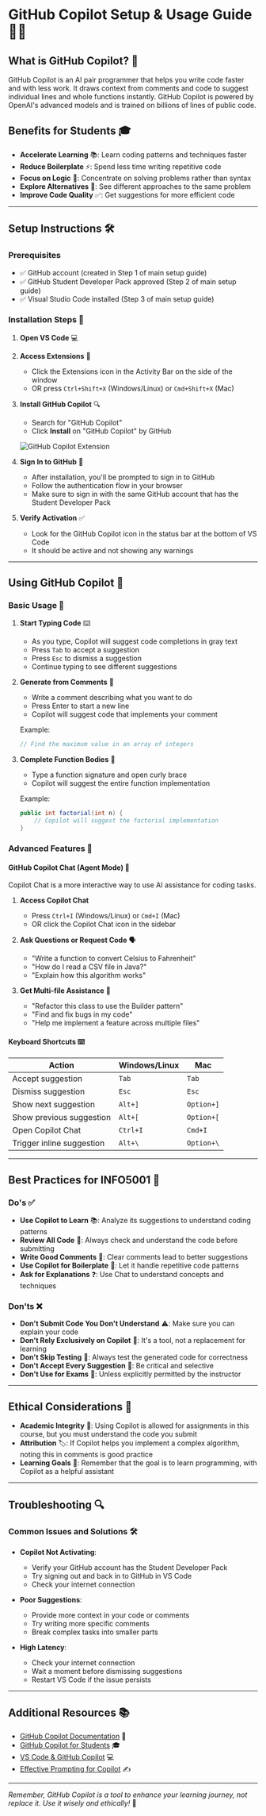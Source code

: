 # GitHub Copilot Setup & Usage Guide 🤖✨

## What is GitHub Copilot? 🧠

GitHub Copilot is an AI pair programmer that helps you write code faster and with less work. It draws context from comments and code to suggest individual lines and whole functions instantly. GitHub Copilot is powered by OpenAI's advanced models and is trained on billions of lines of public code.

## Benefits for Students 🎓

- **Accelerate Learning** 📚: Learn coding patterns and techniques faster
- **Reduce Boilerplate** ⚡: Spend less time writing repetitive code
- **Focus on Logic** 🧩: Concentrate on solving problems rather than syntax
- **Explore Alternatives** 🔄: See different approaches to the same problem
- **Improve Code Quality** ✅: Get suggestions for more efficient code

---

## Setup Instructions 🛠️

### Prerequisites

- ✅ GitHub account (created in Step 1 of main setup guide)
- ✅ GitHub Student Developer Pack approved (Step 2 of main setup guide)
- ✅ Visual Studio Code installed (Step 3 of main setup guide)

### Installation Steps 📲

1. **Open VS Code** 💻
2. **Access Extensions** 🧩

   - Click the Extensions icon in the Activity Bar on the side of the window
   - OR press `Ctrl+Shift+X` (Windows/Linux) or `Cmd+Shift+X` (Mac)

3. **Install GitHub Copilot** 🔍

   - Search for "GitHub Copilot"
   - Click **Install** on "GitHub Copilot" by GitHub

   ![GitHub Copilot Extension](https://github.com/github/copilot-docs/raw/main/images/copilot-extension.png)

4. **Sign In to GitHub** 🔑

   - After installation, you'll be prompted to sign in to GitHub
   - Follow the authentication flow in your browser
   - Make sure to sign in with the same GitHub account that has the Student Developer Pack

5. **Verify Activation** ✅
   - Look for the GitHub Copilot icon in the status bar at the bottom of VS Code
   - It should be active and not showing any warnings

---

## Using GitHub Copilot 🚀

### Basic Usage 📝

1. **Start Typing Code** ⌨️

   - As you type, Copilot will suggest code completions in gray text
   - Press `Tab` to accept a suggestion
   - Press `Esc` to dismiss a suggestion
   - Continue typing to see different suggestions

2. **Generate from Comments** 💬

   - Write a comment describing what you want to do
   - Press Enter to start a new line
   - Copilot will suggest code that implements your comment

   Example:

   ```java
   // Find the maximum value in an array of integers
   ```

3. **Complete Function Bodies** 🧱

   - Type a function signature and open curly brace
   - Copilot will suggest the entire function implementation

   Example:

   ```java
   public int factorial(int n) {
       // Copilot will suggest the factorial implementation
   }
   ```

### Advanced Features 🌟

#### GitHub Copilot Chat (Agent Mode) 💬

Copilot Chat is a more interactive way to use AI assistance for coding tasks.

1. **Access Copilot Chat**

   - Press `Ctrl+I` (Windows/Linux) or `Cmd+I` (Mac)
   - OR click the Copilot Chat icon in the sidebar

2. **Ask Questions or Request Code** 🗣️

   - "Write a function to convert Celsius to Fahrenheit"
   - "How do I read a CSV file in Java?"
   - "Explain how this algorithm works"

3. **Get Multi-file Assistance** 📂
   - "Refactor this class to use the Builder pattern"
   - "Find and fix bugs in my code"
   - "Help me implement a feature across multiple files"

#### Keyboard Shortcuts ⌨️

| Action                    | Windows/Linux | Mac        |
| ------------------------- | ------------- | ---------- |
| Accept suggestion         | `Tab`         | `Tab`      |
| Dismiss suggestion        | `Esc`         | `Esc`      |
| Show next suggestion      | `Alt+]`       | `Option+]` |
| Show previous suggestion  | `Alt+[`       | `Option+[` |
| Open Copilot Chat         | `Ctrl+I`      | `Cmd+I`    |
| Trigger inline suggestion | `Alt+\`       | `Option+\` |

---

## Best Practices for INFO5001 🌱

### Do's ✅

- **Use Copilot to Learn** 📚: Analyze its suggestions to understand coding patterns
- **Review All Code** 👀: Always check and understand the code before submitting
- **Write Good Comments** 📝: Clear comments lead to better suggestions
- **Use Copilot for Boilerplate** 🧱: Let it handle repetitive code patterns
- **Ask for Explanations** ❓: Use Chat to understand concepts and techniques

### Don'ts ❌

- **Don't Submit Code You Don't Understand** ⚠️: Make sure you can explain your code
- **Don't Rely Exclusively on Copilot** 🚫: It's a tool, not a replacement for learning
- **Don't Skip Testing** 🧪: Always test the generated code for correctness
- **Don't Accept Every Suggestion** 🤔: Be critical and selective
- **Don't Use for Exams** 📄: Unless explicitly permitted by the instructor

---

## Ethical Considerations 🧭

- **Academic Integrity** 📜: Using Copilot is allowed for assignments in this course, but you must understand the code you submit
- **Attribution** 🏷️: If Copilot helps you implement a complex algorithm, noting this in comments is good practice
- **Learning Goals** 🎯: Remember that the goal is to learn programming, with Copilot as a helpful assistant

---

## Troubleshooting 🔍

### Common Issues and Solutions 🛠️

- **Copilot Not Activating**:

  - Verify your GitHub account has the Student Developer Pack
  - Try signing out and back in to GitHub in VS Code
  - Check your internet connection

- **Poor Suggestions**:

  - Provide more context in your code or comments
  - Try writing more specific comments
  - Break complex tasks into smaller parts

- **High Latency**:
  - Check your internet connection
  - Wait a moment before dismissing suggestions
  - Restart VS Code if the issue persists

---

## Additional Resources 📚

- [GitHub Copilot Documentation](https://docs.github.com/en/copilot) 📖
- [GitHub Copilot for Students](https://github.blog/2022-09-08-github-copilot-now-available-for-teachers/) 🎓
- [VS Code & GitHub Copilot](https://code.visualstudio.com/docs/editor/github-copilot) 💻
- [Effective Prompting for Copilot](https://github.blog/2023-06-20-how-to-write-better-prompts-for-github-copilot/) ✍️

---

_Remember, GitHub Copilot is a tool to enhance your learning journey, not replace it. Use it wisely and ethically!_ 🌟
